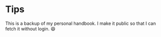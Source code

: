 # Tips
This is a backup of my personal handbook.
I make it public so that I can fetch it without login. :smile:
